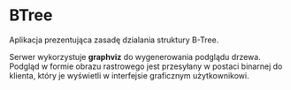 # BTree

Aplikacja prezentująca zasadę dzialania struktury B-Tree.

Serwer wykorzystuje **graphviz** do wygenerowania podglądu drzewa. Podgląd w formie obrazu rastrowego jest przesyłany w postaci binarnej do klienta, który je wyświetli w interfejsie graficznym użytkownikowi.
